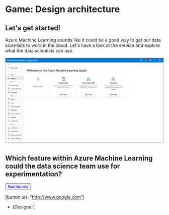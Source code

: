 # Game: Design architecture

## Let's get started!

Azure Machine Learning sounds like it could be a good way to get our data scientists to work in the cloud. Let's have a look at the service and explore what the data scientists can use. 

![Screenshot of Azure Machine Learning home page.](../media/studio-home.png)

## Which feature within Azure Machine Learning could the data science team use for experimentation?

<a><button name="button" style = "color: blue" onclick=(../Q2/01.md)>Notebooks</button></a>

[button url="http://www.google.com"]

- [Designer]

